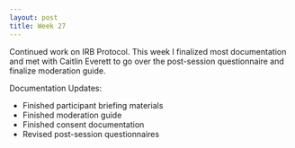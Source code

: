 ```yaml
---
layout: post
title: Week 27
---
```


Continued work on IRB Protocol. This week I finalized most documentation and met with Caitlin Everett to go over the post-session questionnaire and finalize moderation guide.

Documentation Updates:
- Finished participant briefing materials
- Finished moderation guide
- Finished consent documentation
- Revised post-session questionnaires